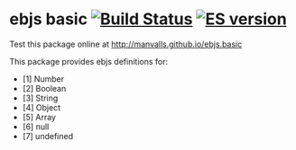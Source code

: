 # ebjs basic [![Build Status][travis-image]][travis-url] [![ES version][es6-image]][es6-url]

Test this package online at http://manvalls.github.io/ebjs.basic

This package provides ebjs definitions for:

- [1\] Number
- [2\] Boolean
- [3\] String
- [4\] Object
- [5\] Array
- [6\] null
- [7\] undefined

[travis-image]: https://travis-ci.org/manvalls/{{NAME}}.svg?branch=master
[travis-url]: https://travis-ci.org/manvalls/{{NAME}}

[es6-image]: http://img.shields.io/badge/es-6-green.svg
[es6-url]: http://kangax.github.io/compat-table/es6/
